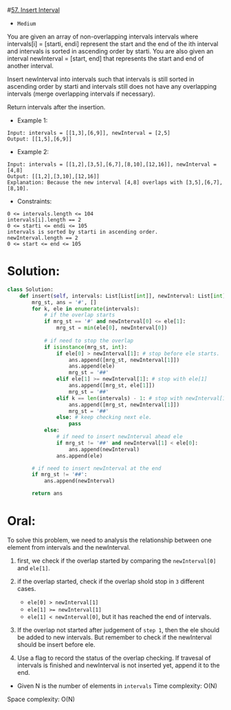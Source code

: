 #[57. Insert Interval](https://leetcode.com/problems/insert-interval/description/) 
+ `Medium`

You are given an array of non-overlapping intervals intervals where intervals[i] = [starti, endi] represent the start and the end of the ith interval and intervals is sorted in ascending order by starti. You are also given an interval newInterval = [start, end] that represents the start and end of another interval.

Insert newInterval into intervals such that intervals is still sorted in ascending order by starti and intervals still does not have any overlapping intervals (merge overlapping intervals if necessary).

Return intervals after the insertion.


+ Example 1:

```
Input: intervals = [[1,3],[6,9]], newInterval = [2,5]
Output: [[1,5],[6,9]]
```

+ Example 2:

```
Input: intervals = [[1,2],[3,5],[6,7],[8,10],[12,16]], newInterval = [4,8]
Output: [[1,2],[3,10],[12,16]]
Explanation: Because the new interval [4,8] overlaps with [3,5],[6,7],[8,10].
```


+ Constraints:

```
0 <= intervals.length <= 104
intervals[i].length == 2
0 <= starti <= endi <= 105
intervals is sorted by starti in ascending order.
newInterval.length == 2
0 <= start <= end <= 105
```

# Solution:
```python {.line-numbers}
class Solution:
    def insert(self, intervals: List[List[int]], newInterval: List[int]) -> List[List[int]]:
        mrg_st, ans = '#', []
        for k, ele in enumerate(intervals):
            # if the overlap starts
            if mrg_st == '#' and newInterval[0] <= ele[1]:
                mrg_st = min(ele[0], newInterval[0])
            
            # if need to stop the overlap
            if isinstance(mrg_st, int):
                if ele[0] > newInterval[1]: # stop before ele starts.
                    ans.append([mrg_st, newInterval[1]])
                    ans.append(ele)
                    mrg_st = '##'
                elif ele[1] >= newInterval[1]: # stop with ele[1]
                    ans.append([mrg_st, ele[1]])
                    mrg_st = '##'
                elif k == len(intervals) - 1: # stop with newInterval[1]
                    ans.append([mrg_st, newInterval[1]])
                    mrg_st = '##'
                else: # keep checking next ele.
                    pass
            else:
                # if need to insert newInterval ahead ele
                if mrg_st != '##' and newInterval[1] < ele[0]:
                    ans.append(newInterval)
                ans.append(ele)

        # if need to insert newInterval at the end
        if mrg_st != '##':
            ans.append(newInterval)

        return ans
```

# Oral:
To solve this problem, we need to analysis the relationship between one element from intervals and the newInterval.
1. first, we check if the overlap started by comparing the `newInterval[0]` and `ele[1]`.
2. if the overlap started, check if the overlap shold stop in `3` different cases.
    + `ele[0] > newInterval[1]`
    + `ele[1] >= newInterval[1]`
    + `ele[1] < newInterval[0]`, but it has reached the end of intervals.

3. If the overlap not started after judgement of `step 1`, then the ele should be added to new intervals. But remember to check if the newInterval should be insert before ele.
4. Use a flag to record the status of the overlap checking. If travesal of intervals is finished and newInterval is not inserted yet, append it to the end.

+ Given N is the number of elements in `intervals`
Time complexity: O(N)

Space complexity: O(N)
